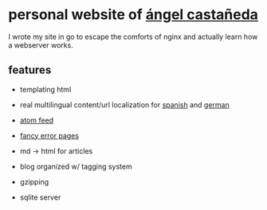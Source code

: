 # personal website of [ángel castañeda](https://www.angel-castaneda.com)

I wrote my site in go to escape the comforts of nginx and actually learn how a
webserver works.

## features

* templating html

* real multilingual content/url localization for
  [spanish](https://es.angel-castaneda.com) and
  [german](https://de.angel-castaneda.com)

* [atom feed](https://www.angel-castaneda.com/atom.xml)

* [fancy error pages](https://www.angel-castaneda.com/page/doesnt/exist)

* md -> html for articles

* blog organized w/ tagging system

* gzipping

* sqlite server


